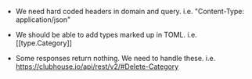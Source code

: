 
 - We need hard coded headers in domain and query.
   i.e. "Content-Type: application/json"

 - We should be able to add types marked up in TOML.
   i.e. [[type.Category]]

 - Some responses return nothing. We need to handle these.
   i.e. https://clubhouse.io/api/rest/v2/#Delete-Category
